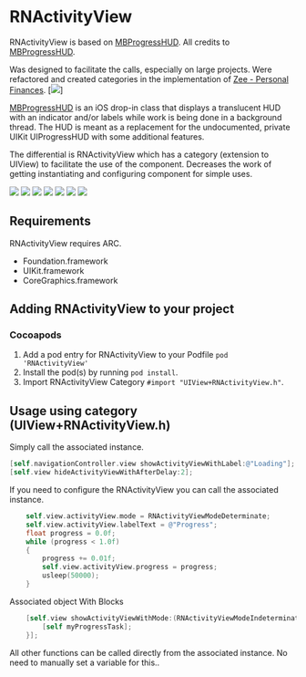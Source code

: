 # RNActivityView

RNActivityView is based on [MBProgressHUD](https://github.com/jdg/MBProgressHUD). All credits to [MBProgressHUD](https://github.com/jdg/MBProgressHUD).


Was designed to facilitate the calls, especially on large projects. Were refactored and created categories in the implementation of [Zee - Personal Finances](https://itunes.apple.com/us/app/id422694086).
[![](https://raw.githubusercontent.com/souzainf3/RNActivityView/master/Demo/Screens/app_banner.png)]


[MBProgressHUD](https://github.com/jdg/MBProgressHUD) is an iOS drop-in class that displays a translucent HUD with an indicator and/or labels while work is being done in a background thread. The HUD is meant as a replacement for the undocumented, private UIKit UIProgressHUD with some additional features. 

The differential is RNActivityView which has a category (extension to UIView) to facilitate the use of the component. Decreases the work of getting instantiating and configuring component for simple uses.

[![](http://dl.dropbox.com/u/378729/MBProgressHUD/1-thumb.png)](http://dl.dropbox.com/u/378729/MBProgressHUD/1.png)
[![](http://dl.dropbox.com/u/378729/MBProgressHUD/2-thumb.png)](http://dl.dropbox.com/u/378729/MBProgressHUD/2.png)
[![](http://dl.dropbox.com/u/378729/MBProgressHUD/3-thumb.png)](http://dl.dropbox.com/u/378729/MBProgressHUD/3.png)
[![](http://dl.dropbox.com/u/378729/MBProgressHUD/4-thumb.png)](http://dl.dropbox.com/u/378729/MBProgressHUD/4.png)
[![](http://dl.dropbox.com/u/378729/MBProgressHUD/5-thumb.png)](http://dl.dropbox.com/u/378729/MBProgressHUD/5.png)
[![](http://dl.dropbox.com/u/378729/MBProgressHUD/6-thumb.png)](http://dl.dropbox.com/u/378729/MBProgressHUD/6.png)
[![](http://dl.dropbox.com/u/378729/MBProgressHUD/7-thumb.png)](http://dl.dropbox.com/u/378729/MBProgressHUD/7.png)

## Requirements

RNActivityView requires ARC. 

* Foundation.framework
* UIKit.framework
* CoreGraphics.framework


## Adding RNActivityView to your project

### Cocoapods

1. Add a pod entry for RNActivityView to your Podfile `pod 'RNActivityView'`
2. Install the pod(s) by running `pod install`.
3. Import RNActivityView Category `#import "UIView+RNActivityView.h"`.

## Usage using category (UIView+RNActivityView.h)

Simply call the associated instance. 

```objective-c
[self.navigationController.view showActivityViewWithLabel:@"Loading"];
[self.view hideActivityViewWithAfterDelay:2];
```

If you need to configure the RNActivityView you can call the associated instance. 

```objective-c
	self.view.activityView.mode = RNActivityViewModeDeterminate;
	self.view.activityView.labelText = @"Progress";
	float progress = 0.0f;
	while (progress < 1.0f)
	{
		progress += 0.01f;
		self.view.activityView.progress = progress;
		usleep(50000);
	}
```

Associated object With Blocks

```objective-c
	[self.view showActivityViewWithMode:(RNActivityViewModeIndeterminate) label:@"With a block" detailLabel:nil whileExecutingBlock:^{
		[self myProgressTask];
	}];
```

All other functions can be called directly from the associated instance. No need to manually set a variable for this..

